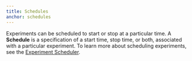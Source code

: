 ```yaml
---
title: Schedules
anchor: schedules
---
```


Experiments can be scheduled to start or stop at a particular time. A **Schedule** is a specification of a start time, stop time, or both, associated with a particular experiment. To learn more about scheduling experiments, see the <a href="https://help.optimizely.com/hc/en-us/articles/200039845-Experiment-Scheduler" target="_blank">Experiment Scheduler</a>.
